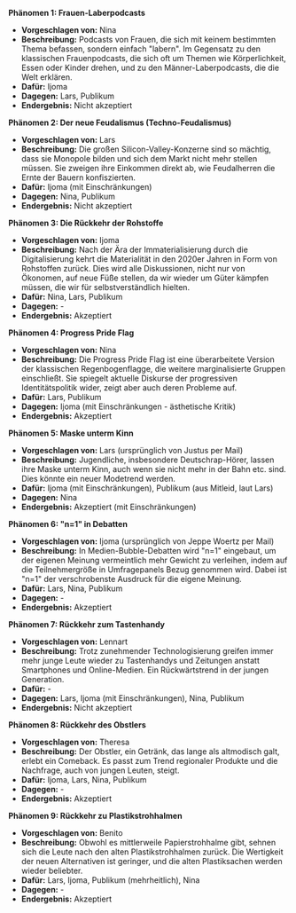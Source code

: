 **Phänomen 1: Frauen-Laberpodcasts**
* **Vorgeschlagen von:** Nina
* **Beschreibung:** Podcasts von Frauen, die sich mit keinem bestimmten Thema befassen, sondern einfach "labern".  Im Gegensatz zu den klassischen Frauenpodcasts, die sich oft um Themen wie Körperlichkeit, Essen oder Kinder drehen, und zu den Männer-Laberpodcasts, die die Welt erklären.
* **Dafür:** Ijoma
* **Dagegen:** Lars, Publikum
* **Endergebnis:** Nicht akzeptiert

**Phänomen 2: Der neue Feudalismus (Techno-Feudalismus)**
* **Vorgeschlagen von:** Lars
* **Beschreibung:** Die großen Silicon-Valley-Konzerne sind so mächtig, dass sie Monopole bilden und sich dem Markt nicht mehr stellen müssen. Sie zweigen ihre Einkommen direkt ab, wie Feudalherren die Ernte der Bauern konfiszierten.
* **Dafür:** Ijoma (mit Einschränkungen)
* **Dagegen:** Nina, Publikum
* **Endergebnis:** Nicht akzeptiert

**Phänomen 3: Die Rückkehr der Rohstoffe**
* **Vorgeschlagen von:** Ijoma
* **Beschreibung:** Nach der Ära der Immaterialisierung durch die Digitalisierung kehrt die Materialität in den 2020er Jahren in Form von Rohstoffen zurück. Dies wird alle Diskussionen, nicht nur von Ökonomen, auf neue Füße stellen, da wir wieder um Güter kämpfen müssen, die wir für selbstverständlich hielten.
* **Dafür:** Nina, Lars, Publikum
* **Dagegen:** -
* **Endergebnis:** Akzeptiert

**Phänomen 4: Progress Pride Flag**
* **Vorgeschlagen von:** Nina
* **Beschreibung:** Die Progress Pride Flag ist eine überarbeitete Version der klassischen Regenbogenflagge, die weitere marginalisierte Gruppen einschließt.  Sie spiegelt aktuelle Diskurse der progressiven Identitätspolitik wider, zeigt aber auch deren Probleme auf.
* **Dafür:** Lars, Publikum
* **Dagegen:** Ijoma (mit Einschränkungen - ästhetische Kritik)
* **Endergebnis:** Akzeptiert

**Phänomen 5: Maske unterm Kinn**
* **Vorgeschlagen von:** Lars (ursprünglich von Justus per Mail)
* **Beschreibung:** Jugendliche, insbesondere Deutschrap-Hörer, lassen ihre Maske unterm Kinn, auch wenn sie nicht mehr in der Bahn etc. sind.  Dies könnte ein neuer Modetrend werden.
* **Dafür:** Ijoma (mit Einschränkungen), Publikum (aus Mitleid, laut Lars)
* **Dagegen:** Nina
* **Endergebnis:** Akzeptiert (mit Einschränkungen)

**Phänomen 6: "n=1" in Debatten**
* **Vorgeschlagen von:** Ijoma (ursprünglich von Jeppe Woertz per Mail)
* **Beschreibung:** In Medien-Bubble-Debatten wird "n=1" eingebaut, um der eigenen Meinung vermeintlich mehr Gewicht zu verleihen, indem auf die Teilnehmergröße in Umfragepanels Bezug genommen wird. Dabei ist "n=1" der verschrobenste Ausdruck für die eigene Meinung.
* **Dafür:** Lars, Nina, Publikum
* **Dagegen:** -
* **Endergebnis:** Akzeptiert


**Phänomen 7: Rückkehr zum Tastenhandy**
* **Vorgeschlagen von:** Lennart
* **Beschreibung:** Trotz zunehmender Technologisierung greifen immer mehr junge Leute wieder zu Tastenhandys und Zeitungen anstatt Smartphones und Online-Medien. Ein Rückwärtstrend in der jungen Generation.
* **Dafür:** -
* **Dagegen:** Lars, Ijoma (mit Einschränkungen), Nina, Publikum
* **Endergebnis:** Nicht akzeptiert


**Phänomen 8: Rückkehr des Obstlers**
* **Vorgeschlagen von:** Theresa
* **Beschreibung:** Der Obstler, ein Getränk, das lange als altmodisch galt, erlebt ein Comeback.  Es passt zum Trend regionaler Produkte und die Nachfrage, auch von jungen Leuten, steigt.
* **Dafür:** Ijoma, Lars, Nina, Publikum
* **Dagegen:** -
* **Endergebnis:** Akzeptiert


**Phänomen 9: Rückkehr zu Plastikstrohhalmen**
* **Vorgeschlagen von:** Benito
* **Beschreibung:** Obwohl es mittlerweile Papierstrohhalme gibt, sehnen sich die Leute nach den alten Plastikstrohhalmen zurück. Die Wertigkeit der neuen Alternativen ist geringer, und die alten Plastiksachen werden wieder beliebter.
* **Dafür:** Lars, Ijoma, Publikum (mehrheitlich), Nina
* **Dagegen:** -
* **Endergebnis:** Akzeptiert
